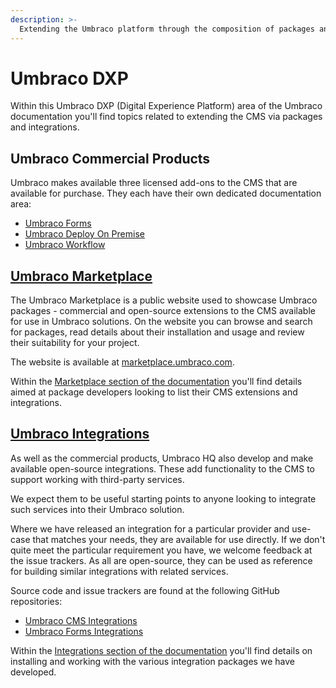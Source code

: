 ```yaml
---
description: >-
  Extending the Umbraco platform through the composition of packages and integrations.
---
```


# Umbraco DXP

Within this Umbraco DXP (Digital Experience Platform) area of the Umbraco documentation you'll find topics related to extending the CMS via packages and integrations.

## Umbraco Commercial Products

Umbraco makes available three licensed add-ons to the CMS that are available for purchase. They each have their own dedicated documentation area:

- [Umbraco Forms](../11/umbraco-forms/)
- [Umbraco Deploy On Premise](../11/umbraco-deploy/)
- [Umbraco Workflow](../11/umbraco-workflow//)

## [Umbraco Marketplace](marketplace/README.md)

The Umbraco Marketplace is a public website used to showcase Umbraco packages - commercial and open-source extensions to the CMS available for use in Umbraco solutions. On the website you can browse and search for packages, read details about their installation and usage and review their suitability for your project.

The website is available at [marketplace.umbraco.com](https://marketplace.umbraco.com).

Within the [Marketplace section of the documentation](marketplace/README.md) you'll find details aimed at package developers looking to list their CMS extensions and integrations.

## [Umbraco Integrations](integrations/README.md)

As well as the commercial products, Umbraco HQ also develop and make available open-source integrations. These add functionality to the CMS to support working with third-party services.

We expect them to be useful starting points to anyone looking to integrate such services into their Umbraco solution.

Where we have released an integration for a particular provider and use-case that matches your needs, they are available for use directly. If we don't quite meet the particular requirement you have, we welcome feedback at the issue trackers. As all are open-source, they can be used as reference for building similar integrations with related services.

Source code and issue trackers are found at the following GitHub repositories:

- [Umbraco CMS Integrations](https://github.com/umbraco/Umbraco.Cms.Integrations/)
- [Umbraco Forms Integrations](https://github.com/umbraco/Umbraco.Forms.Integrations/)

Within the [Integrations section of the documentation](integrations/README.md) you'll find details on installing and working with the various integration packages we have developed.